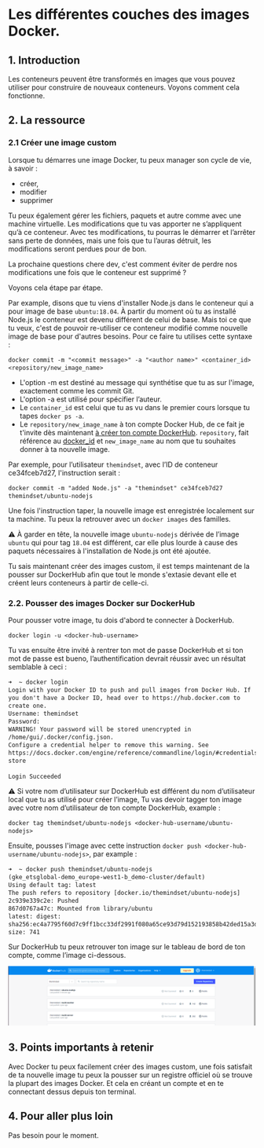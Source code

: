 # Les différentes couches des images Docker.

## 1. Introduction
Les conteneurs peuvent être transformés en images que vous pouvez utiliser pour construire de nouveaux conteneurs. 
Voyons comment cela fonctionne.

## 2. La ressource
### 2.1 Créer une image custom
Lorsque tu démarres une image Docker, tu peux manager son cycle de vie, à savoir :
- créer, 
- modifier 
- supprimer 

Tu peux également gérer les fichiers, paquets et autre comme avec une machine virtuelle. 
Les modifications que tu vas apporter ne s’appliquent qu’à ce conteneur. 
Avec tes modifications, tu pourras le démarrer et l’arrêter sans perte de données, 
mais une fois que tu l’auras détruit, les modifications seront perdues pour de bon.

La prochaine questions chere dev, c'est comment éviter de perdre nos modifications une fois que le conteneur est supprimé ? 

Voyons cela étape par étape.

Par example, disons que tu viens d'installer Node.js dans le conteneur qui a pour image de base `ubuntu:18.04`.
À partir du moment où tu as installé Node.js le conteneur est devenu différent de celui de base.
Mais toi ce que tu veux, c'est de pouvoir re-utiliser ce conteneur modifié comme nouvelle image de base pour d'autres besoins. 
Pour ce faire tu utilises cette syntaxe : 

```shell
docker commit -m "<commit message>" -a "<author name>" <container_id> <repository/new_image_name>
```

- L'option -m est destiné au message qui synthétise que tu as sur l'image, exactement comme les commit Git.
- L'option -a est utilisé pour spécifier l’auteur. 
- Le `container_id` est celui que tu as vu dans le premier cours lorsque tu tapes `docker ps -a`. 
- Le `repository/new_image_name` à ton compte Docker Hub, de ce fait je t'invite dès maintenant [à créer ton compte DockerHub](https://hub.docker.com/signup).
  `repository`, fait référence au [docker_id](https://docs.docker.com/docker-id/) et `new_image_name` au nom que tu souhaites donner à ta nouvelle image.

Par exemple, pour l’utilisateur `themindset`, avec l’ID de conteneur ce34fceb7d27, l'instruction serait :

```shell
docker commit -m "added Node.js" -a "themindset" ce34fceb7d27 themindset/ubuntu-nodejs
```
Une fois l'instruction taper, la nouvelle image est enregistrée localement sur ta machine. 
Tu peux la retrouver avec un `docker images` des familles.


:warning: À garder en tête, la nouvelle image `ubuntu-nodejs` dérivée de l’image `ubuntu` qui pour tag `18.04` est différent, car elle plus lourde à cause des paquets nécessaires à l'installation de Node.js ont été ajoutée. 

Tu sais maintenant créer des images custom, 
il est temps maintenant de la pousser sur DockerHub afin que tout le monde s'extasie devant elle 
et créent leurs conteneurs à partir de celle-ci.

### 2.2. Pousser des images Docker sur DockerHub

Pour pousser votre image, tu dois d'abord te connecter à DockerHub.

```shell
docker login -u <docker-hub-username>
```
Tu vas ensuite être invité à rentrer ton mot de passe DockerHub et si ton mot de passe est bueno, l’authentification devrait réussir avec un résultat semblable à ceci : 
```shell
➜  ~ docker login                                                                                                                                 
Login with your Docker ID to push and pull images from Docker Hub. If you don't have a Docker ID, head over to https://hub.docker.com to create one.
Username: themindset
Password: 
WARNING! Your password will be stored unencrypted in /home/gui/.docker/config.json.
Configure a credential helper to remove this warning. See
https://docs.docker.com/engine/reference/commandline/login/#credentials-store

Login Succeeded
```

:warning: Si votre nom d’utilisateur sur DockerHub est différent 
du nom d’utilisateur local que tu as utilisé pour créer l’image, 
Tu vas devoir tagger ton image avec votre nom d’utilisateur de ton compte DockerHub, example :

```shell
docker tag themindset/ubuntu-nodejs <docker-hub-username/ubuntu-nodejs>
```

Ensuite, pousses l'image avec cette instruction `docker push <docker-hub-username/ubuntu-nodejs>`, par example :

```shell
➜  ~ docker push themindset/ubuntu-nodejs                                                                                                         (gke_etsglobal-demo_europe-west1-b_demo-cluster/default)
Using default tag: latest
The push refers to repository [docker.io/themindset/ubuntu-nodejs]
2c939e339c2e: Pushed 
867d0767a47c: Mounted from library/ubuntu 
latest: digest: sha256:ec4a7795f60d7c9ff1bcc33df2991f080a65ce93d79d152193858b42ded15a3d size: 741
```


Sur DockerHub tu peux retrouver ton image sur le tableau de bord de ton compte, comme l’image ci-dessous.

![Docker image pushed on DockerHub](../../assets/images/docker-image-pushed-on-dockerhub.png)


## 3. Points importants à retenir
Avec Docker tu peux facilement créer des images custom, une fois satisfait de ta nouvelle image tu peux la pousser sur un registre officiel 
où se trouve la plupart des images Docker.
Et cela en créant un compte et en te connectant dessus depuis ton terminal.

## 4. Pour aller plus loin
Pas besoin pour le moment.